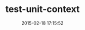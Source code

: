 ---
layout: post
title:  "test-unit-context"
repo:   "kares/test-unit-context"
date:   2015-02-18 17:15:52
gemurl: http://github.com/kares/test-unit-context
---